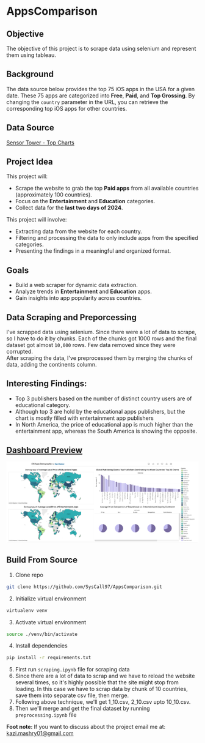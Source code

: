 # AppsComparison
## Objective
The objective of this project is to scrape data using selenium and represent them using tableau.

## Background
The data source below provides the top 75 iOS apps in the USA for a given date. These 75 apps are categorized into **Free**, **Paid**, and **Top Grossing**. By changing the `country` parameter in the URL, you can retrieve the corresponding top iOS apps for other countries.

## Data Source
[Sensor Tower - Top Charts](https://app.sensortower.com/top-charts?os=ios&category=0&country=US&date=2025-01-20&device=iphone)

## Project Idea
This project will:
- Scrape the website to grab the top **Paid apps** from all available countries (approximately 100 countries).
- Focus on the **Entertainment** and **Education** categories.
- Collect data for the **last two days of 2024**.

This project will involve:
- Extracting data from the website for each country.
- Filtering and processing the data to only include apps from the specified categories.
- Presenting the findings in a meaningful and organized format.

## Goals
- Build a web scraper for dynamic data extraction.
- Analyze trends in **Entertainment** and **Education** apps.
- Gain insights into app popularity across countries.

## Data Scraping and Preporcessing
I've scrapped data using selenium. Since there were a lot of data to scrape, so I have to do it by chunks. Each of the chunks got 1000 rows and the final dataset got almost `10,000` rows. Few data removed since they were corrupted. </br>
After scraping the data, I've preprocessed them by merging the chunks of data, adding the continents column. 

## Interesting Findings:
 - Top 3 publishers based on the number of distinct country users are of educational category.
 - Although top 3 are hold by the educational apps publishers, but the chart is mostly filled with entertainment app publishers
 - In North America, the price of educational app is much higher than the entertainment app, whereas the South America is showing the opposite.

## [Dashboard Preview](https://public.tableau.com/app/profile/kazi.mashry/viz/iOSAppsDemographic/Dashboard1?publish=yes)
![Dashboard Preview](preview.png)


## Build From Source
1. Clone repo
```bash
git clone https://github.com/SysCall97/AppsComparison.git
```
2. Initialize virtual environment
```bash
virtualenv venv  
```
3. Activate virtual environment
```bash
source ./venv/bin/activate
```
4. Install dependencies
```bash
pip install -r requirements.txt
```
5. First run ``scraping.ipynb`` file for scraping data
6. Since there are a lot of data to scrap and we have to reload the website several times, so it's highly possible that the site might stop from loading. In this case we have to scrap data by chunk of 10 countries, save them into separate csv file, then merge.
7. Following above technique, we'll get 1_10.csv, 2_10.csv upto 10_10.csv. 
8. Then we'll merge and get the final dataset by running ``preprocessing.ipynb`` file

<b>Foot note: </b> If you want to discuss about the project email me at: <link>kazi.mashry01@gmail.com</link>
